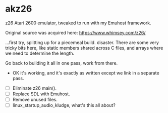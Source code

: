 # akz26

z26 Atari 2600 emulator, tweaked to run with my Emuhost framework.

Original source was acquired here: https://www.whimsey.com/z26/

...first try, splitting up for a piecemeal build. disaster.
There are some very tricky bits here, like static members shared across C files, and arrays where we need to determine the length.

Go back to building it all in one pass, work from there.
- OK it's working, and it's exactly as written except we link in a separate pass.
- [ ] Eliminate z26 main().
- [ ] Replace SDL with Emuhost.
- [ ] Remove unused files.
- [ ] linux_startup_audio_kludge, what's this all about?
